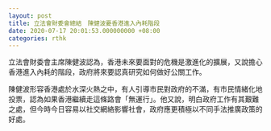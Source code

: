 ```yaml
---
layout: post
title: 立法會財委會總結　陳健波憂香港進入內耗階段
date: 2020-07-17 20:01:53.000000000 +08:00
categories: rthk
---
```


立法會財委會主席陳健波認為，香港未來要面對的危機是激進化的擴展，又說擔心香港進入內耗的階段，政府將來要認真研究如何做好公關工作。

陳健波形容香港處於水深火熱之中，有人引導市民對政府的不滿，有市民情緒化地投票，認為如果香港繼續走這條路會「無運行」。他又說，明白政府工作有其艱難之處，但今時今日容易以社交網絡影響社會，政府應更積極以不同手法推廣政策的好處。
